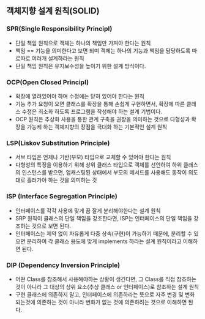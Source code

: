 ## 객체지향 설계 원칙(SOLID)

### SPR(Single Responsibility Principl)
- 단일 책임 원칙으로 객체는 하나의 책임만 가져야 한다는 원칙
- 책임 == 기능을 의미한다고 보면 되며 객체는 하나의 기능과 책임을 담당하도록 따로따로 여러개 설계하라는 원칙
- 단일 책임 원칙은 유지보수성을 높이기 위한 설계 방식이다.

### OCP(Open Closed Principl)
- 확장에 열려있어야 하며 수정에는 닫혀 있어야 한다는 원칙
- 기능 추가 요청이 오면 클래스를 확장을 통해 손쉽게 구현하면서, 확장에 따른 클래스 수정은 최소화 하도록 프로그램을 작성해야 하는 설계 기법이다.
- OCP 원칙은 추상화 사용을 통한 관계 구축을 권장을 의미하는 것으로 다형성과 확장을 가능케 하는 객체지향의 장점을 극대화 하는 기본적인 설계 원칙

### LSP(Liskov Substitution Principle)
-  서브 타입은 언제나 기반(부모) 타입으로 교체할 수 있어야 한다는 원칙
- 다형성의 특징을 이용하기 위해 상위 클래스 타입으로 객체를 선언하여 하위 클래스의 인스턴스를 받으면, 업캐스팅된 상태에서 부모의 메서드를 사용해도 동작이 의도대로 흘러가야 하는 것을 의미하는 것

### ISP (Interface Segregation Principle)
- 인터페이스를 각각 사용에 맞게 끔 잘게 분리해야한다는 설계 원칙
- SRP 원칙이 클래스의 단일 책임을 강조한다면, ISP는 인터페이스의 단일 책임을 강조하는 것으로 보면 된다.
- 인터페이스는 제약 없이 자유롭게 다중 상속(구현)이 가능하기 때문에, 분리할 수 있으면 분리하여 각 클래스 용도에 맞게 implements 하라는 설계 원칙이라고 이해하면 된다.

### DIP (Dependency Inversion Principle)
- 어떤 Class를 참조해서 사용해야하는 상황이 생긴다면, 그 Class를 직접 참조하는 것이 아니라 그 대상의 상위 요소(추상 클래스 or 인터페이스)로 참조하는 설계 원칙
-  구현 클래스에 의존하지 말고, 인터페이스에 의존하라는 뜻으로 자주 변경 및 변화 되는것에 의존하는 것이 아니라 변화가 없는 것에 의존하려는 것으로 이해하면 된다.